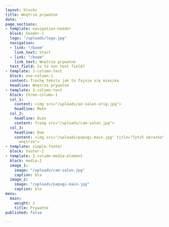 ```yaml
---
layout: blocks
title: Wnętrza prywatne
date: ''
page_sections:
- template: navigation-header
  block: header-1
  logo: "/uploads/logo.jpg"
  navigation:
  - link: "/boom"
    link_text: Start
  - link: "/boom"
    link_text: Wnętrza prywatne
  text_field: Co to ten text field?
- template: 1-column-text
  block: one-column-1
  content: Trochę tekstu jak to fajnie się mieszka
  headline: Wnętrza prywatne
- template: 3-column-text
  block: three-column-1
  col_1:
    content: <img src="/uploads/ae-salon-orig.jpg">
    headline: Małe
  col_2:
    headline: Duże
    content: f<img src="/uploads/cam-salon.jpg">
  col_3:
    headline: Dom
    content: <img src="/uploads/papugi-main.jpg" title="Tytuł obrazka" alt="Domowe
      wnętrze">
- template: simple-footer
  block: footer-1
- template: 2-column-media-element
  block: media-2
  image_1:
    image: "/uploads/cam-salon.jpg"
    caption: bla
  image_2:
    image: "/uploads/papugi-main.jpg"
    caption: ble
menu:
  main:
    weight: 2
    title: Prywatne
published: false

---
```

